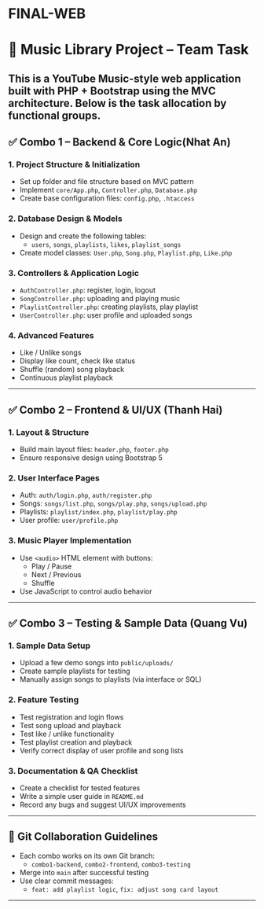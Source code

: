# FINAL-WEB
# 🎵 Music Library Project – Team Task

This is a YouTube Music-style web application built with PHP + Bootstrap using the MVC architecture. Below is the task allocation by functional groups.
---

## ✅ Combo 1 – Backend & Core Logic(Nhat An)

### 1. Project Structure & Initialization
- Set up folder and file structure based on MVC pattern
- Implement `core/App.php`, `Controller.php`, `Database.php`
- Create base configuration files: `config.php`, `.htaccess`

### 2. Database Design & Models
- Design and create the following tables:
  - `users`, `songs`, `playlists`, `likes`, `playlist_songs`
- Create model classes: `User.php`, `Song.php`, `Playlist.php`, `Like.php`

### 3. Controllers & Application Logic
- `AuthController.php`: register, login, logout
- `SongController.php`: uploading and playing music
- `PlaylistController.php`: creating playlists, play playlist
- `UserController.php`: user profile and uploaded songs

### 4. Advanced Features
- Like / Unlike songs
- Display like count, check like status
- Shuffle (random) song playback
- Continuous playlist playback

---

## ✅ Combo 2 – Frontend & UI/UX (Thanh Hai)

### 1. Layout & Structure
- Build main layout files: `header.php`, `footer.php`
- Ensure responsive design using Bootstrap 5

### 2. User Interface Pages
- Auth: `auth/login.php`, `auth/register.php`
- Songs: `songs/list.php`, `songs/play.php`, `songs/upload.php`
- Playlists: `playlist/index.php`, `playlist/play.php`
- User profile: `user/profile.php`

### 3. Music Player Implementation
- Use `<audio>` HTML element with buttons:
  - Play / Pause
  - Next / Previous
  - Shuffle
- Use JavaScript to control audio behavior

---

## ✅ Combo 3 – Testing & Sample Data (Quang Vu)

### 1. Sample Data Setup
- Upload a few demo songs into `public/uploads/`
- Create sample playlists for testing
- Manually assign songs to playlists (via interface or SQL)

### 2. Feature Testing
- Test registration and login flows
- Test song upload and playback
- Test like / unlike functionality
- Test playlist creation and playback
- Verify correct display of user profile and song lists

### 3. Documentation & QA Checklist
- Create a checklist for tested features
- Write a simple user guide in `README.md`
- Record any bugs and suggest UI/UX improvements

---

## 📌 Git Collaboration Guidelines

- Each combo works on its own Git branch:
  - `combo1-backend`, `combo2-frontend`, `combo3-testing`
- Merge into `main` after successful testing
- Use clear commit messages:
  - `feat: add playlist logic`, `fix: adjust song card layout`

---

